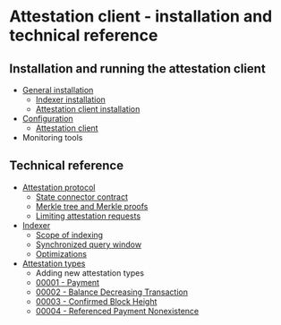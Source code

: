 # Attestation client - installation and technical reference

## Installation and running the attestation client 
- [General installation](./installation/general-installation.md)
  - [Indexer installation](./installation/indexer-installation.md)
  - [Attestation client installation](./installation/attester-client-installation.md)
- [Configuration](./config/config-general.md)
  - [Attestation client](./config/config-attester-client.md)
- Monitoring tools
## Technical reference

- [Attestation protocol](./attestation-protocol/attestation-protocol.md)
  - [State connector contract](./attestation-protocol/state-connector-contract.md)
  - [Merkle tree and Merkle proofs](./attestation-protocol/merkle-tree.md)
  - [Limiting attestation requests](./attestation-protocol/attestation-limiter.md)
- [Indexer](./indexing/indexer.md)
  - [Scope of indexing](./indexing/indexer-scope.md)
  - [Synchronized query window](./indexing/synchronized-query-window.md)
  - [Optimizations](./indexing/indexer-optimizations.md)
- [Attestation types](./attestation-types/attestation-types.md)
  - Adding new attestation types
  - [00001 - Payment](attestation-types/00001-payment.md)
  - [00002 - Balance Decreasing Transaction](attestation-types/00002-balance-decreasing-transaction.md)
  - [00003 - Confirmed Block Height](attestation-types/00003-confirmed-block-height-exists.md)
  - [00004 - Referenced Payment Nonexistence](attestation-types/00004-referenced-payment-nonexistence.md)

